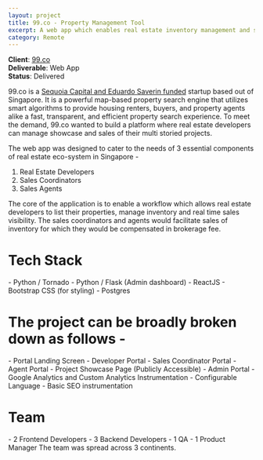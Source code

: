 ```yaml
---
layout: project
title: 99.co - Property Management Tool
excerpt: A web app which enables real estate inventory management and sales workflow.
category: Remote
---
```


**Client**: [99.co](https://99.co)  
**Deliverable**: Web App  
**Status**: Delivered

99.co is a [Sequoia Capital and Eduardo Saverin funded](https://www.crunchbase.com/organization/99-co) startup based out of Singapore. It is a powerful map-based property search engine that utilizes smart algorithms to provide housing renters, buyers, and property agents alike a fast, transparent, and efficient property search experience. To meet the demand, 99.co wanted to build a platform where real estate developers can manage showcase and sales of their multi storied projects.

The web app was designed to cater to the needs of 3 essential components of real estate eco-system in Singapore -
1. Real Estate Developers
2. Sales Coordinators
3. Sales Agents

The core of the application is to enable a workflow which allows real estate developers to list their properties, manage inventory and real time sales visibility. The sales coordinators and agents would facilitate sales of inventory for which they would be compensated in brokerage fee.

<h1 class="heading">Tech Stack</h1>
- Python / Tornado
- Python / Flask (Admin dashboard)
- ReactJS
- Bootstrap CSS (for styling)
- Postgres

<br/>
<h1 class="heading">The project can be broadly broken down as follows -</h1>
- Portal Landing Screen
- Developer Portal
- Sales Coordinator Portal
- Agent Portal
- Project Showcase Page (Publicly Accessible)
- Admin Portal
- Google Analytics and Custom Analytics Instrumentation
- Configurable Language
- Basic SEO instrumentation

<br/>
<h1 class="heading">Team</h1>
- 2 Frontend Developers
- 3 Backend Developers
- 1 QA
- 1 Product Manager  
The team was spread across 3 continents.